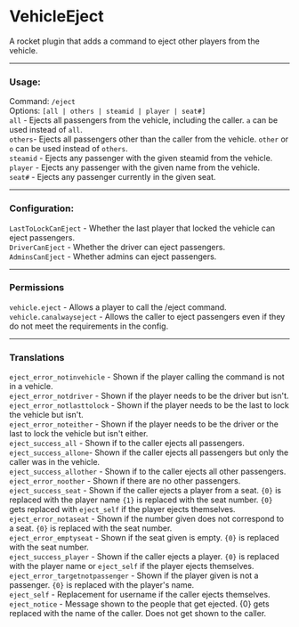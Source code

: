 # VehicleEject  
A rocket plugin that adds a command to eject other players from the vehicle.

---

### Usage: 

Command: `/eject`  
Options: `[all | others | steamid | player | seat#]`  
`all` - Ejects all passengers from the vehicle, including the caller. `a` can be used instead of `all`.  
`others`- Ejects all passengers other than the caller from the vehicle. `other` or `o` can be used instead of `others`.  
`steamid` - Ejects any passenger with the given steamid from the vehicle.  
`player` - Ejects any passenger with the given name from the vehicle.  
`seat#` - Ejects any passenger currently in the given seat.

---

### Configuration:

`LastToLockCanEject` - Whether the last player that locked the vehicle can eject passengers.  
`DriverCanEject` - Whether the driver can eject passengers.  
`AdminsCanEject` - Whether admins can eject passengers.  

---

### Permissions

`vehicle.eject` - Allows a player to call the /eject command.  
`vehicle.canalwayseject` - Allows the caller to eject passengers even if they do not meet the requirements in the config.

---

### Translations

`eject_error_notinvehicle` - Shown if the player calling the command is not in a vehicle.  
`eject_error_notdriver` - Shown if the player needs to be the driver but isn't.  
`eject_error_notlasttolock` - Shown if the player needs to be the last to lock the vehicle but isn't.  
`eject_error_noteither` - Shown if the player needs to be the driver or the last to lock the vehicle but isn't either.  
`eject_success_all` - Shown if to the caller ejects all passengers.  
`eject_success_allone`- Shown if the caller ejects all passengers but only the caller was in the vehicle.  
`eject_success_allother` - Shown if to the caller ejects all other passengers.  
`eject_error_noother` - Shown if there are no other passengers.  
`eject_success_seat` - Shown if the caller ejects a player from a seat. `{0}` is replaced with the player name `{1}`  is replaced with the seat number. `{0}` gets replaced with `eject_self` if the player ejects themselves.  
`eject_error_notaseat` - Shown if the number given does not correspond to a seat. `{0}` is replaced with the seat number.  
`eject_error_emptyseat` - Shown if the seat given is empty. `{0}` is replaced with the seat number.  
`eject_success_player` - Shown if the caller ejects a player. `{0}` is replaced with the player name or `eject_self` if the player ejects themselves.  
`eject_error_targetnotpassenger` - Shown if the player given is not a passenger. `{0}` is replaced with the player's name.  
`eject_self` - Replacement for username if the caller ejects themselves.  
`eject_notice` - Message shown to the people that get ejected. {0} gets replaced with the name of the caller. Does not get shown to the caller.
